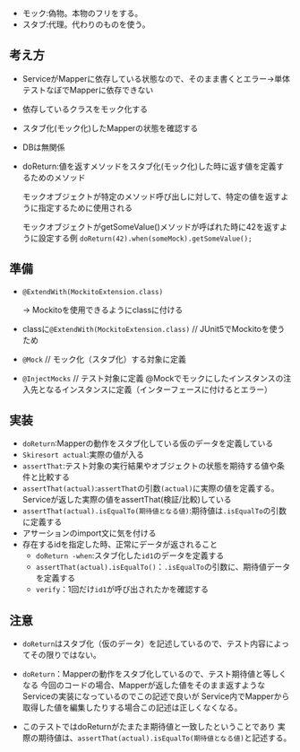 - モック:偽物。本物のフリをする。
- スタブ:代理。代わりのものを使う。

## 考え方

- ServiceがMapperに依存している状態なので、そのまま書くとエラー->単体テストなぼでMapperに依存できない
- 依存しているクラスをモック化する
- スタブ化(モック化)したMapperの状態を確認する
- DBは無関係
- doReturn:値を返すメソッドをスタブ化(モック化)した時に返す値を定義するためのメソッド

  モックオブジェクトが特定のメソッド呼び出しに対して、特定の値を返すように指定するために使用される

  モックオブジェクトがgetSomeValue()メソッドが呼ばれた時に42を返すように設定する例
  `doReturn(42).when(someMock).getSomeValue();`

## 準備

- `@ExtendWith(MockitoExtension.class)`

  -> Mockitoを使用できるようにclassに付ける
- classに`@ExtendWith(MockitoExtension.class)` // JUnit5でMockitoを使うため
- `@Mock` // モック化（スタブ化）する対象に定義
- `@InjectMocks` // テスト対象に定義 @Mockでモックにしたインスタンスの注入先となるインスタンスに定義（インターフェースに付けるとエラー）

## 実装

- `doReturn`:Mapperの動作をスタブ化している仮のデータを定義している
- `Skiresort actual`:実際の値が入る
- `assertThat`:テスト対象の実行結果やオブジェクトの状態を期待する値や条件と比較する
- `assertThat(actual)`:`assertThat`の引数`(actual)`に実際の値を定義する。Serviceが返した実際の値をassertThat(検証/比較)している
- `assertThat(actual).isEqualTo(期待値となる値)`:期待値は`.isEqualTo`の引数に定義する
- アサーションのimport文に気を付ける
- 存在するidを指定した時、正常にデータが返されること
    - `doReturn -when`:スタブ化した`id1`のデータを定義する
    - `assertThat(actual).isEqualTo()`：`.isEqualTo`の引数に、期待値データを定義する
    - `verify`：1回だけ`id1`が呼び出されたかを確認する

## 注意

- `doReturn`はスタブ化（仮のデータ）を記述しているので、テスト内容によってその限りではない。

- `doReturn`：Mapperの動作をスタブ化しているので、テスト期待値と等しくなる
  今回のコードの場合、Mapperが返した値をそのまま返すようなServiceの実装になっているのでこの記述で良いが
  Service内でMapperから取得した値を編集したりする場合この記述は正しくなくなる。

- このテストではdoReturnがたまたま期待値と一致したということであり
  実際の期待値は、`assertThat(actual).isEqualTo(期待値となる値)`と記述する。
